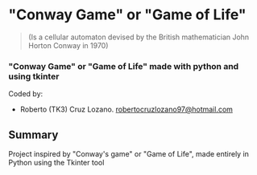 # "Conway Game" or "Game of Life"
> (Is a cellular automaton devised by the British mathematician John Horton Conway in 1970)
### "Conway Game" or "Game of Life" made with python and using tkinter

Coded by:
- Roberto (TK3) Cruz Lozano. robertocruzlozano97@hotmail.com

## Summary
Project inspired by "Conway's game" or "Game of Life", made entirely in Python using the Tkinter tool
